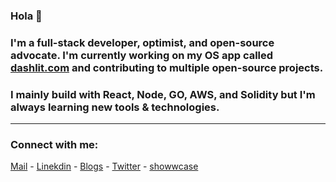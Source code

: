
### Hola 👋 

### I'm a full-stack developer, optimist, and open-source advocate. I'm currently working on my OS app called [dashlit.com](https://dashlit.com) and contributing to multiple open-source projects.

### I mainly build with React, Node, GO, AWS, and Solidity but I'm always learning new tools & technologies.


--------

<h3 align="left">Connect with me:</h3>

[Mail](mailto:pratiktiwari1212@gmail.com) -
[Linekdin](https://www.linkedin.com/in/pratiktiwari12/) - 
[Blogs](https://blogs.tiwaripratik.com/) -
[Twitter](https://twitter.com/pratikk_tiwari) -
[showwcase](https://www.showwcase.com/pratik-codes)











